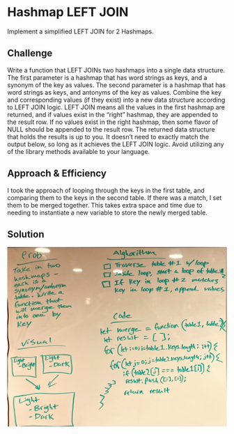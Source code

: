 # Hashmap LEFT JOIN
Implement a simplified LEFT JOIN for 2 Hashmaps.

## Challenge
Write a function that LEFT JOINs two hashmaps into a single data structure.
The first parameter is a hashmap that has word strings as keys, and a synonym of the key as values.
The second parameter is a hashmap that has word strings as keys, and antonyms of the key as values.
Combine the key and corresponding values (if they exist) into a new data structure according to LEFT JOIN logic.
LEFT JOIN means all the values in the first hashmap are returned, and if values exist in the “right” hashmap, they are appended to the result row. If no values exist in the right hashmap, then some flavor of NULL should be appended to the result row.
The returned data structure that holds the results is up to you. It doesn’t need to exactly match the output below, so long as it achieves the LEFT JOIN logic.
Avoid utilizing any of the library methods available to your language.

## Approach & Efficiency
I took the approach of looping through the keys in the first table, and comparing them to the keys in the second table. If there was a match, I set them to be merged together. This takes extra space and time due to needing to instantiate a new variable to store the newly merged table.

## Solution
![UML](challenges/leftJoin/left-join.jpg)

